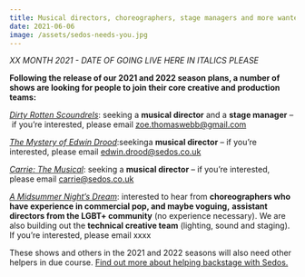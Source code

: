 ```yaml
---
title: Musical directors, choreographers, stage managers and more wanted
date: 2021-06-06
image: /assets/sedos-needs-you.jpg
---
```

*XX MONTH 2021 - DATE OF GOING LIVE HERE IN ITALICS PLEASE*

**Following the release of our 2021 and 2022 season plans, a number of shows are looking for people to join their core creative and production teams:**

*[Dirty Rotten Scoundrels](https://sedos.co.uk/shows/2021-dirty-rotten-scoundrels)*: seeking a **musical director** and a **stage manager** – if you’re interested, please email [zoe.thomaswebb@gmail.com](mailto:zoe.thomaswebb@gmail.com)

*[The Mystery of Edwin Drood](https://sedos.co.uk/shows/2012-the-mystery-of-edwin-drood)*:seekinga **musical director** – if you’re interested, please email [edwin.drood@sedos.co.uk](mailto:edwin.drood@sedos.co.uk)

*[Carrie: The Musical](https://sedos.co.uk/shows/2022-carrie-the-musical)*: seeking a **musical director** – if you’re interested, please email [carrie@sedos.co.uk](mailto:carrie@sedos.co.uk)

*[A Midsummer Night’s Dream](https://sedos.co.uk/shows/2022-a-midsummer-nights-dream)*: interested to hear from **choreographers who have experience in commercial pop, and maybe voguing,** **assistant directors from the LGBT+ community** (no experience necessary). We are also building out the **technical creative team** (lighting, sound and staging). If you’re interested, please email xxxx

These shows and others in the 2021 and 2022 seasons will also need other helpers in due course. [Find out more about helping backstage with Sedos.](https://sedos.co.uk/backstage)